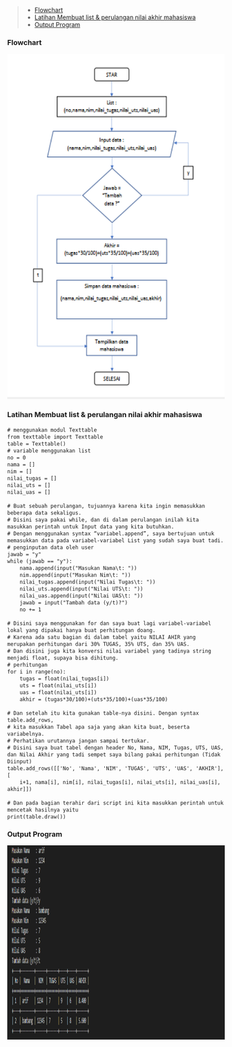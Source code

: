 > - [Flowchart](#flowchart)
> - [Latihan Membuat list & perulangan nilai akhir mahasiswa](#latihan-membuat-list--perulangan-nilai-akhir-mahasiswa)
> - [Output Program](#output-program)
### Flowchart
<img src="img/flowchart.PNG" alt="Flowchart" width="600" height="800">

### Latihan Membuat list & perulangan nilai akhir mahasiswa
    # menggunakan modul Texttable
    from texttable import Texttable
    table = Texttable()
    # variable menggunakan list
    no = 0
    nama = []
    nim = []
    nilai_tugas = []
    nilai_uts = []
    nilai_uas = []

    # Buat sebuah perulangan, tujuannya karena kita ingin memasukkan beberapa data sekaligus.
    # Disini saya pakai while, dan di dalam perulangan inilah kita masukkan perintah untuk Input data yang kita butuhkan.
    # Dengan menggunakan syntax “variabel.append”, saya bertujuan untuk memasukkan data pada variabel-variabel List yang sudah saya buat tadi.
    # penginputan data oleh user
    jawab = "y"
    while (jawab == "y"):
        nama.append(input("Masukan Nama\t: "))
        nim.append(input("Masukan Nim\t: "))
        nilai_tugas.append(input("Nilai Tugas\t: "))
        nilai_uts.append(input("Nilai UTS\t: "))
        nilai_uas.append(input("Nilai UAS\t: "))
        jawab = input("Tambah data (y/t)?")
        no += 1

    # Disini saya menggunakan for dan saya buat lagi variabel-variabel lokal yang dipakai hanya buat perhitungan doang.
    # Karena ada satu bagian di dalam tabel yaitu NILAI AHIR yang merupakan perhitungan dari 30% TUGAS, 35% UTS, dan 35% UAS.
    # Dan disini juga kita konversi nilai variabel yang tadinya string menjadi float, supaya bisa dihitung.
    # perhitungan
    for i in range(no):
        tugas = float(nilai_tugas[i])
        uts = float(nilai_uts[i])
        uas = float(nilai_uts[i])
        akhir = (tugas*30/100)+(uts*35/100)+(uas*35/100)

    # Dan setelah itu kita gunakan table-nya disini. Dengan syntax table.add_rows,
    # kita masukkan Tabel apa saja yang akan kita buat, beserta variabelnya.
    # Perhatikan urutannya jangan sampai tertukar.
    # Disini saya buat tabel dengan header No, Nama, NIM, Tugas, UTS, UAS, dan Nilai Akhir yang tadi sempet saya bilang pakai perhitungan (Tidak Diinput)
    table.add_rows([['No', 'Nama', 'NIM', 'TUGAS', 'UTS', 'UAS', 'AKHIR'], [
        i+1, nama[i], nim[i], nilai_tugas[i], nilai_uts[i], nilai_uas[i], akhir]])

    # Dan pada bagian terahir dari script ini kita masukkan perintah untuk mencetak hasilnya yaitu
    print(table.draw())

### Output Program
<img src="img/output.PNG" alt="Flowchart" width="1500" height="450">